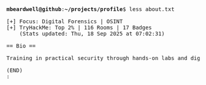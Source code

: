 <pre>

<strong>mbeardwell@github</strong>:<strong>~/projects/profile</strong>$ less about.txt

[+] Focus: Digital Forensics | OSINT
[+] TryHackMe: Top 2% | 116 Rooms | 17 Badges
    (Stats updated: Thu, 18 Sep 2025 at 07:02:31)

== Bio ==

Training in practical security through hands-on labs and digital investigations.

(END)
:
</pre>
